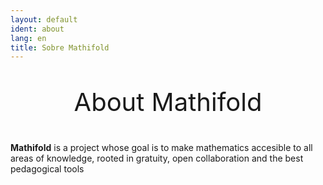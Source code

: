 ```yaml
---
layout: default
ident: about
lang: en
title: Sobre Mathifold
---
```


<div style="position: relative;" align="center">
<p style="font-size: 40px;">About Mathifold</p>
</div>

<div class="plus">
	<b>Mathifold</b> is a project whose goal is to make mathematics accesible to all areas of knowledge, rooted in gratuity, open collaboration and the best pedagogical tools
</div>
